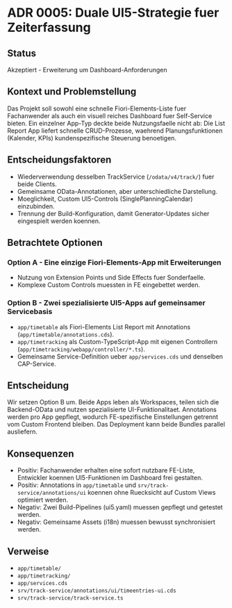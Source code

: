 # ADR 0005: Duale UI5-Strategie fuer Zeiterfassung

## Status
Akzeptiert - Erweiterung um Dashboard-Anforderungen

## Kontext und Problemstellung
Das Projekt soll sowohl eine schnelle Fiori-Elements-Liste fuer Fachanwender als auch ein visuell reiches Dashboard fuer Self-Service bieten. Ein einzelner App-Typ deckte beide Nutzungsfaelle nicht ab: Die List Report App liefert schnelle CRUD-Prozesse, waehrend Planungsfunktionen (Kalender, KPIs) kundenspezifische Steuerung benoetigen.

## Entscheidungsfaktoren
- Wiederverwendung desselben TrackService (`/odata/v4/track/`) fuer beide Clients.
- Gemeinsame OData-Annotationen, aber unterschiedliche Darstellung.
- Moeglichkeit, Custom UI5-Controls (SinglePlanningCalendar) einzubinden.
- Trennung der Build-Konfiguration, damit Generator-Updates sicher eingespielt werden koennen.

## Betrachtete Optionen
### Option A - Eine einzige Fiori-Elements-App mit Erweiterungen
- Nutzung von Extension Points und Side Effects fuer Sonderfaelle.
- Komplexe Custom Controls muessten in FE eingebettet werden.

### Option B - Zwei spezialisierte UI5-Apps auf gemeinsamer Servicebasis
- `app/timetable` als Fiori-Elements List Report mit Annotations (`app/timetable/annotations.cds`).
- `app/timetracking` als Custom-TypeScript-App mit eigenen Controllern (`app/timetracking/webapp/controller/*.ts`).
- Gemeinsame Service-Definition ueber `app/services.cds` und denselben CAP-Service.

## Entscheidung
Wir setzen Option B um. Beide Apps leben als Workspaces, teilen sich die Backend-OData und nutzen spezialisierte UI-Funktionalitaet. Annotations werden pro App gepflegt, wodurch FE-spezifische Einstellungen getrennt vom Custom Frontend bleiben. Das Deployment kann beide Bundles parallel ausliefern.

## Konsequenzen
- Positiv: Fachanwender erhalten eine sofort nutzbare FE-Liste, Entwickler koennen UI5-Funktionen im Dashboard frei gestalten.
- Positiv: Annotations in `app/timetable` und `srv/track-service/annotations/ui` koennen ohne Ruecksicht auf Custom Views optimiert werden.
- Negativ: Zwei Build-Pipelines (ui5.yaml) muessen gepflegt und getestet werden.
- Negativ: Gemeinsame Assets (i18n) muessen bewusst synchronisiert werden.

## Verweise
- `app/timetable/`
- `app/timetracking/`
- `app/services.cds`
- `srv/track-service/annotations/ui/timeentries-ui.cds`
- `srv/track-service/track-service.ts`
